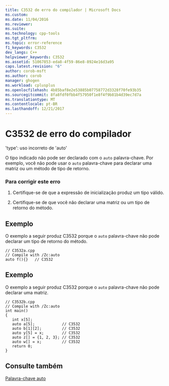 ```yaml
---
title: C3532 de erro do compilador | Microsoft Docs
ms.custom: 
ms.date: 11/04/2016
ms.reviewer: 
ms.suite: 
ms.technology: cpp-tools
ms.tgt_pltfrm: 
ms.topic: error-reference
f1_keywords: C3532
dev_langs: C++
helpviewer_keywords: C3532
ms.assetid: 51067853-eda8-4f59-86e8-8924e16d3a95
caps.latest.revision: "6"
author: corob-msft
ms.author: corob
manager: ghogen
ms.workload: cplusplus
ms.openlocfilehash: 4b85baf8e2e53885b07758772d3328f70fe93b35
ms.sourcegitcommit: 8fa8fdf0fbb4f57950f1e8f4f9b81b4d39ec7d7a
ms.translationtype: MT
ms.contentlocale: pt-BR
ms.lasthandoff: 12/21/2017
---
```

# <a name="compiler-error-c3532"></a>C3532 de erro do compilador
'type': uso incorreto de 'auto'  
  
 O tipo indicado não pode ser declarado com o `auto` palavra-chave. Por exemplo, você não pode usar o `auto` palavra-chave para declarar uma matriz ou um método de tipo de retorno.  
  
### <a name="to-correct-this-error"></a>Para corrigir este erro  
  
1.  Certifique-se de que a expressão de inicialização produz um tipo válido.  
  
2.  Certifique-se de que você não declarar uma matriz ou um tipo de retorno do método.  
  
## <a name="example"></a>Exemplo  
 O exemplo a seguir produz C3532 porque o `auto` palavra-chave não pode declarar um tipo de retorno do método.  
  
```  
// C3532a.cpp  
// Compile with /Zc:auto  
auto f(){}   // C3532  
```  
  
## <a name="example"></a>Exemplo  
 O exemplo a seguir produz C3532 porque o `auto` palavra-chave não pode declarar uma matriz.  
  
```  
// C3532b.cpp  
// Compile with /Zc:auto  
int main()  
{  
   int x[5];  
   auto a[5];            // C3532  
   auto b[1][2];         // C3532  
   auto y[5] = x;        // C3532  
   auto z[] = {1, 2, 3}; // C3532  
   auto w[] = x;         // C3532  
   return 0;  
}  
```  
  
## <a name="see-also"></a>Consulte também  
 [Palavra-chave auto](../../cpp/auto-keyword.md)